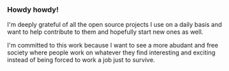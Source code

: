### Howdy howdy!

I'm deeply grateful of all the open source projects I use on a daily basis and want to help contribute to them and hopefully start new ones as well.

I'm committed to this work because I want to see a more abudant and free society where people work on whatever they find interesting and exciting instead of being forced to work a job just to survive.



<!--
**jrdnbrowne/jrdnbrowne** is a ✨ _special_ ✨ repository because its `README.md` (this file) appears on your GitHub profile.

Here are some ideas to get you started:

- 🔭 I’m currently working on ...
- 🌱 I’m currently learning ...
- 👯 I’m looking to collaborate on ...
- 🤔 I’m looking for help with ...
- 💬 Ask me about ...
- 📫 How to reach me: ...
- 😄 Pronouns: ...
- ⚡ Fun fact: ...
-->
